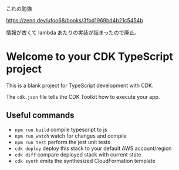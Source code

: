 これの勉強

https://zenn.dev/ufoo68/books/3fbd1969bd4b21c5454b

情報が古くて lambda あたりの実装が詰まったので廃止。

# Welcome to your CDK TypeScript project

This is a blank project for TypeScript development with CDK.

The `cdk.json` file tells the CDK Toolkit how to execute your app.

## Useful commands

- `npm run build` compile typescript to js
- `npm run watch` watch for changes and compile
- `npm run test` perform the jest unit tests
- `cdk deploy` deploy this stack to your default AWS account/region
- `cdk diff` compare deployed stack with current state
- `cdk synth` emits the synthesized CloudFormation template
